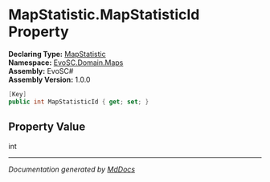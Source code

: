 ﻿<!--  
  <auto-generated>   
    The contents of this file were generated by a tool.  
    Changes to this file may be list if the file is regenerated  
  </auto-generated>   
-->

# MapStatistic.MapStatisticId Property

**Declaring Type:** [MapStatistic](../index.md)  
**Namespace:** [EvoSC.Domain.Maps](../../index.md)  
**Assembly:** EvoSC\#  
**Assembly Version:** 1.0.0

```csharp
[Key]
public int MapStatisticId { get; set; }
```

## Property Value

int

___

*Documentation generated by [MdDocs](https://github.com/ap0llo/mddocs)*
